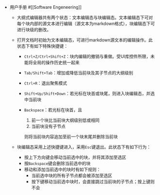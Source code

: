 - 用户手册 #[[Software Engeneering]]  
	- 大纲式编辑器共有两个状态：文本编辑态与块编辑态。文本编辑态下可对每个块内部的源文本进行编辑（源文本为markdown格式），块编辑态下可进行块级的删改。  
	- 打开文档时初始为文本编辑态，可进行markdown源文本的编辑操作。此状态下有如下特殊快捷键：  
		- `Ctrl+Z/Ctrl+Shift+Z`：块内编辑的撤销与重做。受UI库控件所限，未能将全局的操作历史统一起来  
		- `Tab/Shift+Tab`：增加或降低当前块及其子节点的大纲级别  
		- `Ctrl+R`：退出聚焦模式  
		- `Shift+Up/Shift+Down`：若光标在块首或块尾，则进入块编辑态，并选中当前块  
		- `Backspace`：若光标在块首，且  
			1. 前一个块比当前块大纲级别低或相同
			2. 当前块没有子节点  
			
			则将当前块内容追加至前一个块末尾并删除当前块

	- 块编辑态采用上述快捷键进入，采用`Esc`键退出。此状态下有如下行为：  
		- 按上下方向键会移动当前选中的块，并将其添加至选区  
		- 按`Backspace`键会删除当前选中的块  
		- 移动和添加当前选中的块时有如下规则：  
			- 当前选中块的所有子节点都会被添加至选区  
			- 按下键移动当前选中块时，会直接跳过当前块的子节点；按上键则不会  